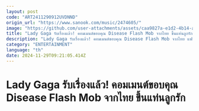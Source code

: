 ```yaml
---
layout: post
code: "ART2411290912UVDNND"
origin_url: "https://www.sanook.com/music/2474605/"
image: "https://github.com/user-attachments/assets/caa9827a-e1d2-4b14-abec-def9916bad54"
title: "Lady Gaga รับเรื่องแล้ว! คอมเมนต์ขอบคุณ Disease Flash Mob จากไทย ขึ้นแท่นลูกรัก"
description: "Lady Gaga รับเรื่องแล้ว! คอมเมนต์ขอบคุณ Disease Flash Mob จากไทย แฟนคลับทั่วโลกอวย Thai Little Monsters ไม่หยุด แห่แชร์คลิปทั่วโซเชียล"
category: "ENTERTAINMENT"
language: "th"
date: 2024-11-29T09:21:05.414Z
---
```


# Lady Gaga รับเรื่องแล้ว! คอมเมนต์ขอบคุณ Disease Flash Mob จากไทย ขึ้นแท่นลูกรัก